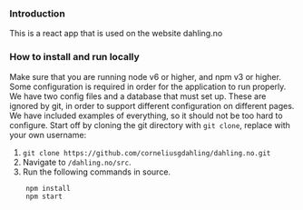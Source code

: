 ### Introduction

This is a react app that is used on the website dahling.no

### How to install and run locally

Make sure that you are running node v6 or higher, and npm v3 or higher. Some configuration is required in order for the application to run properly. We have two config files and a database that must set up. These are ignored by git, in order to support different configuration on different pages. We have included examples of everything, so it should not be too hard to configure. Start off by cloning the git directory with `git clone`, replace <username> with your own username:

1. `git clone https://github.com/corneliusgdahling/dahling.no.git`
2. Navigate to `/dahling.no/src`.
3. Run the following commands in source.
```
    npm install
    npm start
```
